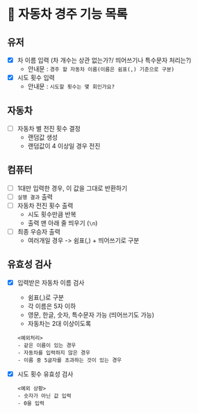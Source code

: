 # :car: 자동차 경주 기능 목록

## 유저

- [x] 차 이름 입력 (차 개수는 상관 없는가?/ 띄어쓰기나 특수문자 처리는?)
  - 안내문 : `경주 할 자동차 이름(이름은 쉼표(,) 기준으로 구분)`
- [x] 시도 횟수 입력
  - 안내문 : `시도할 횟수는 몇 회인가요?`

## 자동차

- [ ] 자동차 별 전진 횟수 결정
  - 랜덤값 생성
  - 랜덤값이 4 이상일 경우 전진

## 컴퓨터

- [ ] 1대만 입력한 경우, 이 값을 그대로 반환하기
- [ ] `실행 결과` 출력
- [ ] 자동차 전진 횟수 출력
  - 시도 횟수만큼 반복
  - 출력 맨 아래 줄 띄우기 (`\n`)
- [ ] 최종 우승자 출력
  - 여러개일 경우 -> 쉼표(,) + 띄어쓰기로 구분

## 유효성 검사

- [x] 입력받은 자동차 이름 검사

  - 쉼표(,)로 구분
  - 각 이름은 5자 이하
  - 영문, 한글, 숫자, 특수문자 가능 (띄어쓰기도 가능)
  - 자동차는 2대 이상이도록

  ```
  <예외처리>
  - 같은 이름이 있는 경우
  - 자동차를 입력하지 않은 경우
  - 이름 중 5글자를 초과하는 것이 있는 경우
  ```

- [x] 시도 횟수 유효성 검사

  ```
  <예외 상황>
  - 숫자가 아닌 값 입력
  - 0을 입력

  ```
